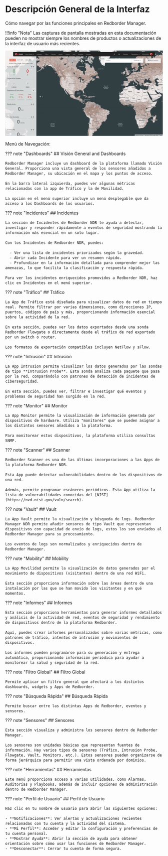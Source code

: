 # Descripción General de la Interfaz

Cómo navegar por las funciones principales en Redborder Manager.

!!!info "Nota"
    Las capturas de pantalla mostradas en esta documentación pueden no mostrar siempre los nombres de productos o actualizaciones de la interfaz de usuario más recientes.

![Descripción General de la Interfaz](images/general_interface.es.png)

Menú de Navegación:

??? note "Dashboards"
    ## Visión General and Dashboards

    Redborder Manager incluye un dashboard de la plataforma llamado Visión General. Proporciona una vista general de los sensores añadidos a Redborder Manager, su ubicación en el mapa y los puntos de acceso.

    En la barra lateral izquierda, puedes ver algunas métricas relacionadas con la app de Tráfico y la de Movilidad.

    La opción en el menú superior incluye un menú desplegable que da acceso a los Dashboards de los usuarios.

??? note "Incidentes"
    ## Incidentes

    La sección de Incidentes de Redborder NDR te ayuda a detectar, investigar y responder rápidamente a eventos de seguridad mostrando la información más esencial en un solo lugar.

    Con los Incidentes de Redborder NDR, puedes:

      - Ver una lista de incidentes priorizados según la gravedad.
      - Abrir cada Incidente para ver un resumen rápido.
      - Profundizar en la información detallada para comprender mejor las amenazas, lo que facilita la clasificación y respuesta rápida.

    Para ver los incidentes enriquecidos promovidos a Redborder NDR, haz clic en Incidentes en el menú superior.


??? note "Tráfico"
    ## Tráfico

    La App de Tráfico está diseñada para visualizar datos de red en tiempo real. Permite filtrar por varias dimensiones, como direcciones IP, puertos, códigos de país y más, proporcionando información esencial sobre la actividad de la red.

    En esta sección, puedes ver los datos exportados desde una sonda Redborder Flowgate o directamente desde el tráfico de red exportado por un switch o router.

    Los formatos de exportación compatibles incluyen NetFlow y sFlow.

??? note "Intrusión"
    ## Intrusión

    La App Intrusion permite visualizar los datos generados por las sondas de tipo **Intrusion Probe**. Esta sonda analiza cada paquete que pasa por la red, comparándolo con patrones de detección de incidentes de ciberseguridad.

    En esta sección, puedes ver, filtrar e investigar qué eventos y problemas de seguridad han surgido en la red.

??? note "Monitor"
    ## Monitor

    La App Monitor permite la visualización de información generada por dispositivos de hardware. Utiliza "monitores" que se pueden asignar a los distintos sensores añadidos a la plataforma.

    Para monitorear estos dispositivos, la plataforma utiliza consultas SNMP.

??? note "Scanner"
    ## Scanner

    Redborder Scanner es una de las últimas incorporaciones a las Apps de la plataforma Redborder NDR.

    Esta App puede detectar vulnerabilidades dentro de los dispositivos de una red.

    Además, permite programar escáneres periódicos. Esta App utiliza la lista de vulnerabilidades conocidas del [NIST](https://nvd.nist.gov/vuln/search).

??? note "Vault"
    ## Vault

    La App Vault permite la visualización y búsqueda de logs. Redborder Manager NDR permite añadir sensores de tipo Vault que representan dispositivos con capacidad de envío de logs, estos los son envíados al Redborder Manager para su procesamiento.

    Los eventos de logs son normalizados y enriquecidos dentro de Redborder Manager.

??? note "Mobility"
    ## Mobility

    La App Movilidad permite la visualización de datos generados por el movimiento de dispositivos (visitantes) dentro de una red WiFi.

    Esta sección proporciona información sobre las áreas dentro de una instalación por las que se han movido los visitantes y en qué momentos.

??? note "Informes"
    ## Informes

    Esta sección proporciona herramientas para generar informes detallados y análisis de la actividad de red, eventos de seguridad y rendimiento de dispositivos dentro de la plataforma Redborder.

    Aquí, puedes crear informes personalizados sobre varias métricas, como patrones de tráfico, intentos de intrusión y movimientos de dispositivos.

    Los informes pueden programarse para su generación y entrega automática, proporcionando información periódica para ayudar a monitorear la salud y seguridad de la red.

??? note "Filtro Global"
    ## Filtro Global

    Permite aplicar un filtro general que afectará a los distintos dashboards, widgets y Apps de Redborder.

??? note "Búsqueda Rápida"
    ## Búsqueda Rápida

    Permite buscar entre las distintas Apps de Redborder, eventos y sensores.

??? note "Sensores"
    ## Sensores

    Esta sección visualiza y administra los sensores dentro de Redborder Manager.

    Los sensores son unidades básicas que representan fuentes de información. Hay varios tipos de sensores (Tráfico, Intrusion Probe, Flowgate, Vault, Monitors, etc.). Estos sensores pueden organizarse de forma jerárquica para permitir una vista ordenada por dominios.

??? note "Herramientas"
    ## Herramientas

    Este menú proporciona acceso a varias utilidades, como Alarmas, Auditorías y Playbooks, además de incluir opciones de administración dentro de Redborder Manager.

??? note "Perfil de Usuario"
    ## Perfil de Usuario

    Haz clic en tu nombre de usuario para abrir las siguientes opciones:

    - **Notificaciones**: Ver alertas y actualizaciones recientes relacionadas con tu cuenta y la actividad del sistema.
    - **Mi Perfil**: Acceder y editar la configuración y preferencias de tu cuenta personal.
    - **Mostrar Ayuda**: Abrir la sección de ayuda para obtener orientación sobre cómo usar las funciones de Redborder Manager.
    - **Desconectar**: Cerrar tu cuenta de forma segura.
